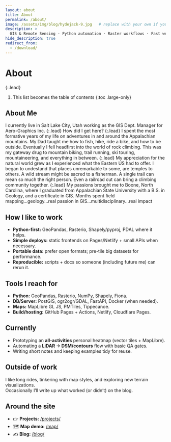 ```yaml
---
layout: about
title: About
permalink: /about/
image: /assets/img/blog/hydejack-9.jpg   # replace with your own if you like
description: >
  GIS & Remote Sensing · Python automation · Raster workflows · Fast web maps.
hide_description: true
redirect_from:
  - /download/
---
```


# About

{:.lead}

1. This list becomes the table of contents
{:toc .large-only}

## About Me

I currently live in Salt Lake City, Utah working as the GIS Dept. Manager for Aero-Graphics Inc.
{:.lead}
How did I get here?
{:.lead}
I spent the most formative years of my life on adventures in and around the Appalachian mountains. My Dad taught me how to fish, hike, ride a bike, and how to be outside. Eventually I fell headfirst into the world of rock climbing. This was my gateway drug to mountain biking, trail running, ski touring, mountaineering, and everything in between.
{:.lead}
My appreciation for the natural world grew as I experienced what the Eastern US had to offer. I began to undestand that places unremarkable to some, are temples to others. A wild stream might be sacred to a fisherman. A single trail can mean so much the right person. Even a railroad cut can bring a climbing community together.
{:.lead}
My passions brought me to Boone, North Carolina, where I graduated from Appalachian State University with a B.S. in Geology, and a certificate in GIS.
Months spent field mapping...geology...real passion in GIS...multidisciplinary...real impact



## How I like to work

- **Python-first:** GeoPandas, Rasterio, Shapely/pyproj, PDAL where it helps.
- **Simple deploys:** static frontends on Pages/Netlify + small APIs when necessary.
- **Portable data:** prefer open formats; pre-tile big datasets for performance.
- **Reproducible:** scripts + docs so someone (including future me) can rerun it.

## Tools I reach for

- **Python:** GeoPandas, Rasterio, NumPy, Shapely, Fiona.
- **DB/Server:** PostGIS, ogr2ogr/GDAL, FastAPI, Docker (when needed).
- **Maps:** MapLibre GL JS, PMTiles, Tippecanoe.
- **Build/hosting:** GitHub Pages + Actions, Netlify, Cloudflare Pages.

## Currently

- Prototyping an **all-activities** personal heatmap (vector tiles + MapLibre).
- Automating a **LiDAR → DSM/contours** flow with basic QA gates.
- Writing short notes and keeping examples tidy for reuse.

## Outside of work

I like long rides, tinkering with map styles, and exploring new terrain visualizations.  
Occasionally I’ll write up what worked (or didn’t) on the blog.

## Around the site

- 👉 **Projects:** [/projects/](/projects/)  
- 🗺️ **Map demo:** [/map/](/map/)  
- ✍️ **Blog:** [/blog/](/blog/)


